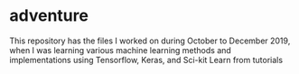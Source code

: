 # adventure
This repository has the files I worked on during October to December 2019, when I was learning various machine learning methods and implementations using Tensorflow, Keras, and Sci-kit Learn from tutorials
